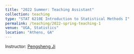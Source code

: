 ```yaml
---
title: "2022 Summer: Teaching Assistant"
collection: teaching
type: "STAT 6210E Introduction to Statistical Methods I"
permalink: /teaching/2022-spring-teaching-1
venue: "UGA, Statistics"
location: "Athens, GA"
---
```

Instructor: [Pengsheng Ji](https://www.stat.uga.edu/directory/people/pengsheng-ji)
